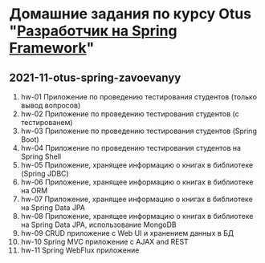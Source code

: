# Домашние задания по курсу Otus "[Разработчик на Spring Framework](https://otus.ru/lessons/javaspring/)"
## 2021-11-otus-spring-zavoevanyy

1. hw-01 Приложение по проведению тестирования студентов (только вывод вопросов)
2. hw-02 Приложение по проведению тестирования студентов (с тестированем)
3. hw-03 Приложение по проведению тестирования студентов (Spring Boot)
4. hw-04 Приложение по проведению тестирования студентов на Spring Shell
5. hw-05 Приложение, хранящее информацию о книгах в библиотеке (Spring JDBC)
6. hw-06 Приложение, хранящее информацию о книгах в библиотеке на ORM
7. hw-07 Приложение, хранящее информацию о книгах в библиотеке на Spring Data JPA
8. hw-08 Приложение, хранящее информацию о книгах в библиотеке на Spring Data JPA, использование MongoDB
9. hw-09 CRUD приложение с Web UI и хранением данных в БД
10. hw-10 Spring MVC приложение с AJAX and REST
11. hw-11 Spring WebFlux приложение
